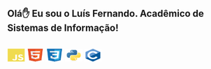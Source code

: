 <h2> Olá✋ Eu sou o Luís Fernando. Acadêmico de Sistemas de Informação!</h2>

<div style="display: inline_block"><br>
  <img align="center" alt="Luis" height="30" width="40" src="https://raw.githubusercontent.com/devicons/devicon/master/icons/javascript/javascript-plain.svg">
  <img align="center" alt="Luis-HTML" height="30" width="40" src="https://raw.githubusercontent.com/devicons/devicon/master/icons/html5/html5-original.svg">
  <img align="center" alt="Luis-CSS" height="30" width="40" src="https://raw.githubusercontent.com/devicons/devicon/master/icons/css3/css3-original.svg">
  <img align="center" alt="Luis-Python" height="30" width="40" src="https://raw.githubusercontent.com/devicons/devicon/master/icons/python/python-original.svg">
   <img align="center" alt="Luis-Java" height="30" width="40" src="https://raw.githubusercontent.com/devicons/devicon/master/icons/c/c-original.svg">
</div>
